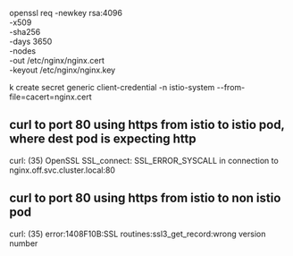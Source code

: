 openssl req -newkey rsa:4096 \
            -x509 \
            -sha256 \
            -days 3650 \
            -nodes \
            -out /etc/nginx/nginx.cert \
            -keyout /etc/nginx/nginx.key

k create secret generic client-credential -n istio-system --from-file=cacert=nginx.cert


## curl to port 80 using https from istio to istio pod, where dest pod is expecting http
curl: (35) OpenSSL SSL_connect: SSL_ERROR_SYSCALL in connection to nginx.off.svc.cluster.local:80 

## curl to port 80 using https from istio to non istio pod
curl: (35) error:1408F10B:SSL routines:ssl3_get_record:wrong version number